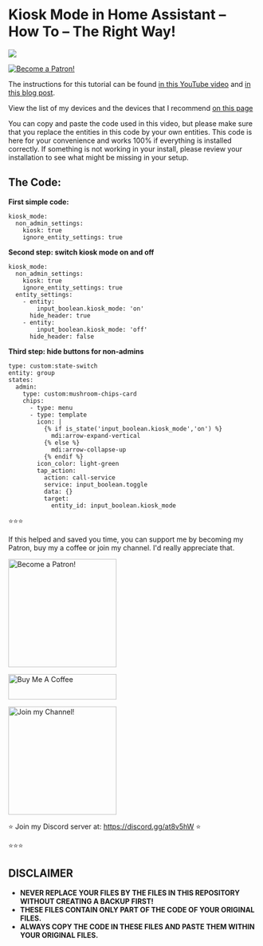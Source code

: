 # Kiosk Mode in Home Assistant – How To – The Right Way!

<a href="https://youtu.be/G3lT4zgjER8" target="_blank"><img src="https://github.com/smarthomejunkie/Home-Assistant-Tutorials/blob/master/Kiosk-Mode-in-Home-Assistant-How-To-The-Right-Way/Kiosk-Mode-In-Home-Assistant-thumb.jpg?raw=true"></a>

<a href="https://www.patreon.com/bePatron?u=50155158" target="_blank"><img src="https://github.com/smarthomejunkie/Home-Assistant-Tutorials/blob/master/become-a-patron.png?raw=true" alt="Become a Patron!"></a>

The instructions for this tutorial can be found [in this YouTube video](https://youtu.be/G3lT4zgjER8) and [in this blog post](https://www.smarthomejunkie.net/kiosk-mode-in-home-assistant-the-right-way).

View the list of my devices and the devices that I recommend [on this page](https://github.com/smarthomejunkie/MyDevices/)

You can copy and paste the code used in this video, but please make sure that you replace the entities in this code by your own entities.
This code is here for your convenience and works 100% if everything is installed correctly. If something is not working in your install, please review your installation to see what might be missing in your setup.

## The Code:

**First simple code:**

```
kiosk_mode:
  non_admin_settings:
    kiosk: true
    ignore_entity_settings: true
```

**Second step: switch kiosk mode on and off**

```
kiosk_mode:
  non_admin_settings:
    kiosk: true
    ignore_entity_settings: true
  entity_settings:
    - entity:
        input_boolean.kiosk_mode: 'on'
      hide_header: true
    - entity:
        input_boolean.kiosk_mode: 'off'
      hide_header: false
``` 

**Third step: hide buttons for non-admins**

```
type: custom:state-switch
entity: group
states:
  admin:
    type: custom:mushroom-chips-card
    chips:
      - type: menu
      - type: template
        icon: |
          {% if is_state('input_boolean.kiosk_mode','on') %}
            mdi:arrow-expand-vertical
          {% else %}
            mdi:arrow-collapse-up
          {% endif %}
        icon_color: light-green
        tap_action:
          action: call-service
          service: input_boolean.toggle
          data: {}
          target:
            entity_id: input_boolean.kiosk_mode
```

⭐⭐⭐

If this helped and saved you time, you can support me by becoming my Patron, buy my a coffee or join my channel. I'd really appreciate that.

<a href="https://www.patreon.com/bePatron?u=50155158" target="_blank"><img src="https://github.com/smarthomejunkie/Home-Assistant-Tutorials/blob/master/become-a-patron.png?raw=true" width="217" alt="Become a Patron!"></a>

<a href="https://www.buymeacoffee.com/smarthomejunkie" target="_blank"><img src="https://cdn.buymeacoffee.com/buttons/default-blue.png" alt="Buy Me A Coffee" height="51" width="217" ></a>

<a href="https://www.youtube.com/c/smarthomejunkie/join" target="_blank"><img src="https://github.com/smarthomejunkie/Home-Assistant-Tutorials/blob/master/Join-Logo.png?raw=true" width="217" alt="Join my Channel!"></a>

⭐ Join my Discord server at: https://discord.gg/at8v5hW ⭐

⭐⭐⭐


## DISCLAIMER
* **NEVER REPLACE YOUR FILES BY THE FILES IN THIS REPOSITORY WITHOUT CREATING A BACKUP FIRST!**
* **THESE FILES CONTAIN ONLY PART OF THE CODE OF YOUR ORIGINAL FILES.**
* **ALWAYS COPY THE CODE IN THESE FILES AND PASTE THEM WITHIN YOUR ORIGINAL FILES.**
